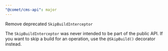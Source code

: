 ```yaml
---
"@comet/cms-api": major
---
```


Remove deprecated `SkipBuildInterceptor`

The `SkipBuildInterceptor` was never intended to be part of the public API. If you want to skip a build for an operation, use the `@SkipBuild()` decorator instead.
